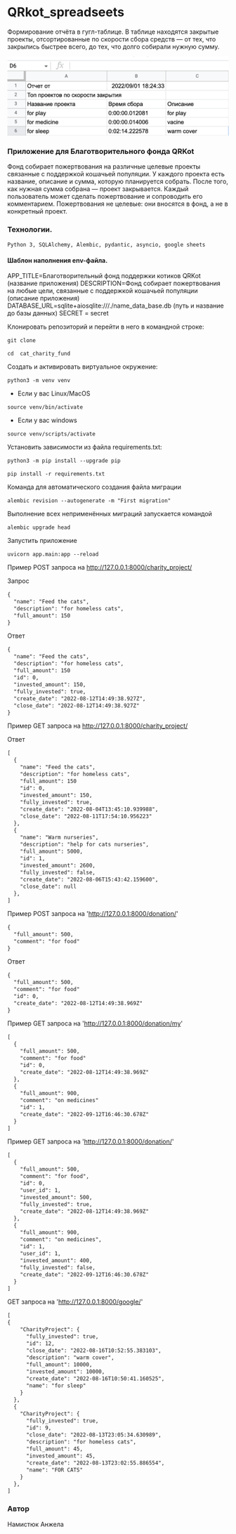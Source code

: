 # QRkot_spreadseets
Формирование отчёта в гугл-таблице. 
В таблице находятся закрытые проекты, отсортированные по скорости сбора средств — от тех, 
что закрылись быстрее всего, до тех, что долго собирали нужную сумму.

![Image text](https://github.com/Anzhela-Namistyuk/QRkot_spreadsheets/blob/main/image/google_table.png)

### Приложение для Благотворительного фонда QRKot
Фонд собирает пожертвования на различные целевые проекты
связанные с поддержкой кошачьей популяции.
У каждого проекта есть название, описание и сумма, которую планируется собрать. 
После того, как нужная сумма собрана — проект закрывается.
Каждый пользователь может сделать пожертвование и сопроводить его комментарием.
Пожертвования не целевые: они вносятся в фонд, а не в конкретный проект.


### Технологии.
```
Python 3, SQLAlchemy, Alembic, pydantic, asyncio, google sheets
```

#### Шаблон наполнения env-файла.

APP_TITLE=Благотворительный фонд поддержки котиков QRKot (название приложения)
DESCRIPTION=Фонд собирает пожертвования на любые цели,
связанные с поддержкой кошачьей популяции (описание приложения)
DATABASE_URL=sqlite+aiosqlite:///./name_data_base.db (путь и название до базы данных)
SECRET = secret

Клонировать репозиторий и перейти в него в командной строке:

```
git clone 
```

```
cd  cat_charity_fund
```

Cоздать и активировать виртуальное окружение:

```
python3 -m venv venv
```

* Если у вас Linux/MacOS

```
source venv/bin/activate
```

* Если у вас windows

 ```
source venv/scripts/activate
```

Установить зависимости из файла requirements.txt:

```
python3 -m pip install --upgrade pip
```

```
pip install -r requirements.txt
```

Команда для автоматического создания файла миграции

```
alembic revision --autogenerate -m "First migration" 
```

Выполнение всех неприменённых миграций запускается командой

```
alembic upgrade head 
```


Запустить приложение 

```
uvicorn app.main:app --reload 

```
Пример POST запроса на http://127.0.0.1:8000/charity_project/

Запрос

```
{
  "name": "Feed the cats",
  "description": "for homeless cats",
  "full_amount": 150
}
```

Ответ

```
{
  "name": "Feed the cats",
  "description": "for homeless cats",
  "full_amount": 150
  "id": 0,
  "invested_amount": 150,
  "fully_invested": true,
  "create_date": "2022-08-12T14:49:38.927Z",
  "close_date": "2022-08-12T14:49:38.927Z"
}
```

Пример GET запроса на http://127.0.0.1:8000/charity_project/

Ответ

```
[
  {
    "name": "Feed the cats",
    "description": "for homeless cats",
    "full_amount": 150
    "id": 0,
    "invested_amount": 150,
    "fully_invested": true,
    "create_date": "2022-08-04T13:45:10.939988",
    "close_date": "2022-08-11T17:54:10.956223"
  },
  {
    "name": "Warm nurseries",
    "description": "help for cats nurseries",
    "full_amount": 5000,
    "id": 1,
    "invested_amount": 2600,
    "fully_invested": false,
    "create_date": "2022-08-06T15:43:42.159600",
    "close_date": null
  },
]
```


Пример POST запроса на 'http://127.0.0.1:8000/donation/'
```
{
  "full_amount": 500,
  "comment": "for food"
}
```
Ответ
```
{
  "full_amount": 500,
  "comment": "for food"
  "id": 0,
  "create_date": "2022-08-12T14:49:38.969Z"
}
```
Пример GET запроса на 'http://127.0.0.1:8000/donation/my'
```
[
  {
    "full_amount": 500,
    "comment": "for food"
    "id": 0,
    "create_date": "2022-08-12T14:49:38.969Z"
  },
  {
    "full_amount": 900,
    "comment": "on medicines"
    "id": 1,
    "create_date": "2022-09-12T16:46:30.678Z"
  }
]
```

Пример GET запроса на 'http://127.0.0.1:8000/donation/'

```
[
  {
    "full_amount": 500,
    "comment": "for food",
    "id": 0,
    "user_id": 1,
    "invested_amount": 500,
    "fully_invested": true,
    "create_date": "2022-08-12T14:49:38.969Z"
  },
  {
    "full_amount": 900,
    "comment": "on medicines",
    "id": 1,
    "user_id": 1,
    "invested_amount": 400,
    "fully_invested": false,
    "create_date": "2022-09-12T16:46:30.678Z"
  }
] 
```
GET запроса на 'http://127.0.0.1:8000/google/'
```
[
{
    "CharityProject": {
      "fully_invested": true,
      "id": 12,
      "close_date": "2022-08-16T10:52:55.383103",
      "description": "warm cover",
      "full_amount": 10000,
      "invested_amount": 10000,
      "create_date": "2022-08-16T10:50:41.160525",
      "name": "for sleep"
    }
  },
  {
    "CharityProject": {
      "fully_invested": true,
      "id": 9,
      "close_date": "2022-08-13T23:05:34.630989",
      "description": "for homeless cats",
      "full_amount": 45,
      "invested_amount": 45,
      "create_date": "2022-08-13T23:02:55.886554",
      "name": "FOR CATS"
    }
  },
]
```

### Автор
Намистюк Анжела
